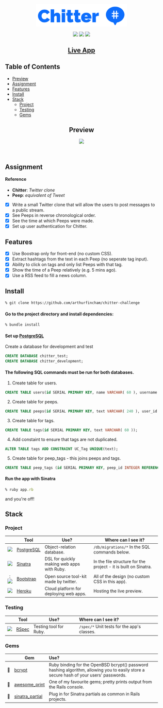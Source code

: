 <div align="center">

<img src="public/images/logo_blue.png" width="300px">

![](https://img.shields.io/github/last-commit/arthurfincham/chitter-challenge)
![](https://img.shields.io/github/languages/count/arthurfincham/chitter-challenge)
![](https://img.shields.io/github/languages/code-size/arthurfincham/chitter-challenge)

## [Live App](https://chitter-af.herokuapp.com/)

</div>

## Table of Contents

- [Preview](#Preview)
- [Assignment](#Assignment)
- [Features](#Features)
- [Install](#Install)
- [Stack](#Stack)
  - [Project](#Project)
  - [Testing](#Testing)
  - [Gems](#Gems)

<div align="center" >

## Preview

<img src="public/images/app_preview.gif" width="800px">

&nbsp;

</div>

## Assignment

#### Reference

- **Chitter**: _Twitter clone_
- **Peep**: _equivalent of Tweet_

- [x] Write a small Twitter clone that will allow the users to post messages to a public stream.
- [x] See Peeps in reverse chronological order.
- [x] See the time at which Peeps were made.
- [x] Set up user authentication for Chitter.

## Features

- [x] Use Boostrap only for front-end (no custom CSS).
- [x] Extract hashtags from the text in each Peep (no seperate tag input).
- [x] Ability to click on tags and only list Peeps with that tag.
- [x] Show the time of a Peep relatively (e.g. 5 mins ago).
- [x] Use a RSS feed to fill a news column.

## Install

```bash
% git clone https://github.com/arthurfincham/chitter-challenge
```

#### Go to the project directory and install dependencies:

```ruby
% bundle install
```

#### Set up [PostgreSQL](https://www.postgresql.org/download/)

Create a database for development and test

```SQL
CREATE DATABASE chitter_test;
CREATE DATABASE chitter_development;
```

#### The following SQL commands must be run for **both** databases.

1. Create table for users.

```SQL
CREATE TABLE users(id SERIAL PRIMARY KEY, name VARCHAR( 60 ), username VARCHAR( 60 ), email VARCHAR( 60 ), password VARCHAR( 120 ));
```

2. Create table for peeps.

```SQL
CREATE TABLE peeps(id SERIAL PRIMARY KEY, text VARCHAR( 240 ), user_id INTEGER REFERENCES users (id), timestamp TIMESTAMP, likes INTEGER);
```

3. Create table for tags.

```SQL
CREATE TABLE tags(id SERIAL PRIMARY KEY, text VARCHAR( 60 ));
```

4. Add constaint to ensure that tags are not duplicated.

```SQL
ALTER TABLE tags ADD CONSTRAINT UC_Tag UNIQUE(text);
```

5. Create table for peep_tags - this joins peeps and tags.

```SQL
CREATE TABLE peep_tags (id SERIAL PRIMARY KEY, peep_id INTEGER REFERENCES peeps (id), tag_id INTEGER REFERENCES tags (id));
```

#### Run the app with Sinatra

```ruby
% ruby app.rb
```

and you're off!

## Stack

### Project

|                                                                                                                                                           | Tool                                     | Use?                                       | Where can I see it?                                             |
| :-------------------------------------------------------------------------------------------------------------------------------------------------------: | ---------------------------------------- | ------------------------------------------ | --------------------------------------------------------------- |
| <img src="https://upload.wikimedia.org/wikipedia/commons/thumb/2/29/Postgresql_elephant.svg/1200px-Postgresql_elephant.svg.png" height="auto" width="50"> | [PostgreSQL](https://www.postgresql.org) | Object-relation database.                  | `/db/migrations/*` In the SQL commands below.                   |
|                    <img src="https://cdn.freebiesupply.com/logos/large/2x/sinatra-logo-png-transparent.png" height="auto" width="50">                     | [Sinatra](http://sinatrarb.com/)         | DSL for quickly making web apps with Ruby. | In the file structure for the project - it is built on Sinatra. |
|     :<img src="https://upload.wikimedia.org/wikipedia/commons/thumb/b/b2/Bootstrap_logo.svg/1280px-Bootstrap_logo.svg.png" height="auto" width="50">      | [Bootstrap](https://getbootstrap.com/)   | Open source tool-kit made by twitter.      | All of the design (no custom CSS in this app).                  |
|                            <img src="https://www.drupal.org/files/issues/2019-12-27/heroku_logo.png" height="auto" width="50">                            | [Heroku](https://www.heroku.com/)        | Cloud platform for deploying web apps.     | Hosting the live preview.                                       |

### Testing

|                                                                             | Tool                         | Use?                   | Where can I see it?                         |
| :-------------------------------------------------------------------------: | ---------------------------- | ---------------------- | :------------------------------------------ |
| <img src="https://rspec.info/images/logo_ogp.png" height="auto" width="50"> | [RSpec](https://rspec.info/) | Testing tool for Ruby. | `/spec/*` Unit tests for the app's classes. |

### Gems

|       | Gem                                                             | Use?                                                                                                                                   |
| :---: | --------------------------------------------------------------- | :------------------------------------------------------------------------------------------------------------------------------------- |
| :gem: | [bcrypt](https://github.com/bcrypt-ruby/bcrypt-ruby)            | Ruby binding for the OpenBSD bcrypt() password hashing algorithm, allowing you to easily store a secure hash of your users' passwords. |
| :gem: | [awesome_print](https://github.com/awesome-print/awesome_print) | One of my favourite gems; pretty prints output from the Rails console.                                                                 |
| :gem: | [sinatra_partial](https://github.com/yb66/Sinatra-Partial)      | Plug in for Sinatra partials as common in Rails projects.                                                                              |
